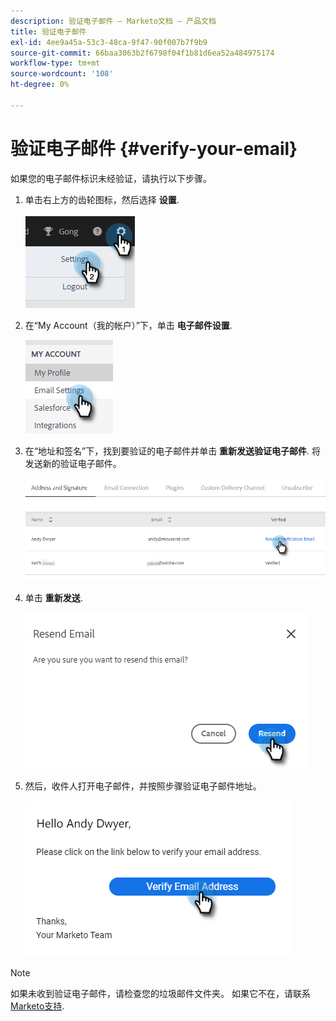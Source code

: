```yaml
---
description: 验证电子邮件 — Marketo文档 — 产品文档
title: 验证电子邮件
exl-id: 4ee9a45a-53c3-48ca-9f47-90f007b7f9b9
source-git-commit: 66baa3063b2f6798f04f1b81d6ea52a484975174
workflow-type: tm+mt
source-wordcount: '108'
ht-degree: 0%

---
```


# 验证电子邮件 {#verify-your-email}

如果您的电子邮件标识未经验证，请执行以下步骤。

1. 单击右上方的齿轮图标，然后选择 **设置**.

   ![](assets/verify-your-email-1.png)

1. 在“My Account（我的帐户）”下，单击 **电子邮件设置**.

   ![](assets/verify-your-email-2.png)

1. 在“地址和签名”下，找到要验证的电子邮件并单击 **重新发送验证电子邮件**. 将发送新的验证电子邮件。

   ![](assets/verify-your-email-3.png)

1. 单击 **重新发送**.

   ![](assets/verify-your-email-4.png)

1. 然后，收件人打开电子邮件，并按照步骤验证电子邮件地址。

   ![](assets/verify-your-email-5.png)

>[!NOTE]
>
>如果未收到验证电子邮件，请检查您的垃圾邮件文件夹。 如果它不在，请联系 [Marketo支持](https://nation.marketo.com/t5/Support/ct-p/Support).
